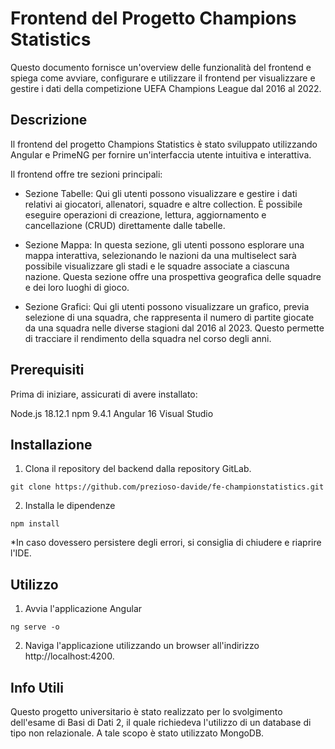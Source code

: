 # Frontend del Progetto Champions Statistics

Questo documento fornisce un'overview delle funzionalità del frontend e spiega come avviare, configurare e utilizzare il frontend per visualizzare e gestire i dati della competizione UEFA Champions League dal 2016 al 2022.


## Descrizione

Il frontend del progetto Champions Statistics è stato sviluppato utilizzando Angular e PrimeNG per fornire un'interfaccia utente intuitiva e interattiva. 

Il frontend offre tre sezioni principali:

- Sezione Tabelle: Qui gli utenti possono visualizzare e gestire i dati relativi ai giocatori, allenatori, squadre e altre collection. È possibile eseguire operazioni di creazione, lettura, aggiornamento e cancellazione (CRUD) direttamente dalle tabelle.

- Sezione Mappa: In questa sezione, gli utenti possono esplorare una mappa interattiva, selezionando le nazioni da una multiselect sarà possibile visualizzare gli stadi e le squadre associate a ciascuna nazione. Questa sezione offre una prospettiva geografica delle squadre e dei loro luoghi di gioco.

- Sezione Grafici: Qui gli utenti possono visualizzare un grafico, previa selezione di una squadra, che rappresenta il numero di partite giocate da una squadra nelle diverse stagioni dal 2016 al 2023. Questo permette di tracciare il rendimento della squadra nel corso degli anni.


## Prerequisiti

Prima di iniziare, assicurati di avere installato:

Node.js 18.12.1
npm 9.4.1
Angular 16
Visual Studio 


## Installazione

1) Clona il repository del backend dalla repository GitLab.
```
git clone https://github.com/prezioso-davide/fe-championstatistics.git
```

2) Installa le dipendenze
```
npm install
```
*In caso dovessero persistere degli errori, si consiglia di chiudere e riaprire l'IDE.


## Utilizzo

1) Avvia l'applicazione Angular
```
ng serve -o
```

2) Naviga l'applicazione utilizzando un browser all'indirizzo http://localhost:4200.


## Info Utili

Questo progetto universitario è stato realizzato per lo svolgimento dell'esame di Basi di Dati 2, il quale richiedeva l'utilizzo di un database di tipo non relazionale. A tale scopo è stato utilizzato MongoDB.
